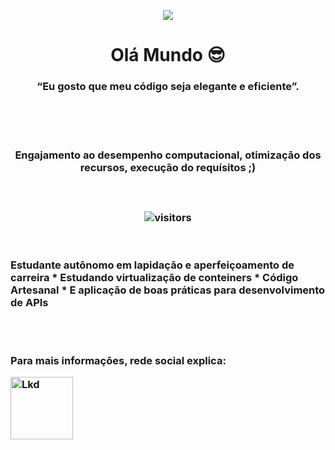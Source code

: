 <p align="center">
  <img src="https://c.tenor.com/LDuF2jVabwoAAAAC/banner-welcome.gif">
</p>

<h1 align="center"> Olá Mundo 😎</h1>

<h3 align="center"> “Eu gosto que meu código seja elegante e eficiente”. </h3>
<br> <br> <br>
<h3 align="center"> Engajamento ao desempenho computacional, otimização dos recursos, execução do requísitos ;)  <h3>

<br>
<p align="center">
    <img align="center" alt="visitors" src="https://profile-counter.glitch.me/Mr-Sena/count.svg" />
</p>
<br> <br>
Estudante autônomo em lapidação e aperfeiçoamento de carreira
 * Estudando virtualização de conteiners
 * Código Artesanal
 * E aplicação de boas práticas para desenvolvimento de APIs

<BR><BR>

Para mais informações, rede social explica: 

<a href="https://www.linkedin.com/in/jo%C3%A3o-pedro-sena-64a3b11a0/"><img src="https://logospng.org/download/linkedin/logo-linkedin-1536.png" alt="Lkd" width="100" height="100"/></a>
